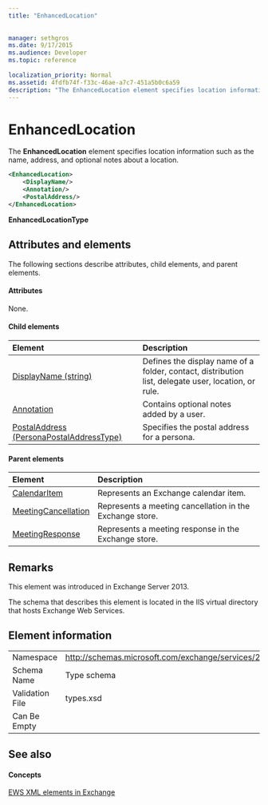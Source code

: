 ```yaml
---
title: "EnhancedLocation"
 
 
manager: sethgros
ms.date: 9/17/2015
ms.audience: Developer
ms.topic: reference
 
localization_priority: Normal
ms.assetid: 4fdfb74f-f33c-46ae-a7c7-451a5b0c6a59
description: "The EnhancedLocation element specifies location information such as the name, address, and optional notes about a location."
---
```


# EnhancedLocation

The **EnhancedLocation** element specifies location information such as the name, address, and optional notes about a location. 
  
```XML
<EnhancedLocation>
    <DisplayName/>
    <Annotation/>
    <PostalAddress/>
</EnhancedLocation>
```

 **EnhancedLocationType**
## Attributes and elements

The following sections describe attributes, child elements, and parent elements.
  
#### Attributes

None.
  
#### Child elements

|**Element**|**Description**|
|:-----|:-----|
|[DisplayName (string)](displayname-string.md) <br/> |Defines the display name of a folder, contact, distribution list, delegate user, location, or rule.  <br/> |
|[Annotation](annotation.md) <br/> |Contains optional notes added by a user.  <br/> |
|[PostalAddress (PersonaPostalAddressType)](postaladdress-personapostaladdresstype.md) <br/> |Specifies the postal address for a persona.  <br/> |
   
#### Parent elements

|**Element**|**Description**|
|:-----|:-----|
|[CalendarItem](calendaritem.md) <br/> |Represents an Exchange calendar item.  <br/> |
|[MeetingCancellation](meetingcancellation.md) <br/> |Represents a meeting cancellation in the Exchange store.  <br/> |
|[MeetingResponse](meetingresponse.md) <br/> |Represents a meeting response in the Exchange store.  <br/> |
   
## Remarks

This element was introduced in Exchange Server 2013.
  
The schema that describes this element is located in the IIS virtual directory that hosts Exchange Web Services.
  
## Element information

|||
|:-----|:-----|
|Namespace  <br/> |http://schemas.microsoft.com/exchange/services/2006/types  <br/> |
|Schema Name  <br/> |Type schema  <br/> |
|Validation File  <br/> |types.xsd  <br/> |
|Can Be Empty  <br/> ||
   
## See also

#### Concepts

[EWS XML elements in Exchange](ews-xml-elements-in-exchange.md)

